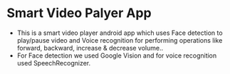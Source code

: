 # Smart Video Palyer App

* This is a smart video player android app which uses Face detection to play/pause video and Voice recognition for performing operations like  forward, backward, increase & decrease volume..
* For Face detection we used Google Vision and for voice recognition used SpeechRecognizer.

